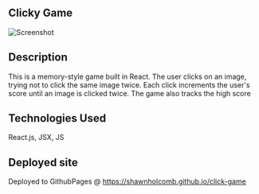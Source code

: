 ## Clicky Game
![Screenshot](http://i68.tinypic.com/29qci15.png)<br />
## Description

This is a memory-style game built in React.  The user clicks on an image, trying not to click the same image twice.  Each click increments the user's score until an image is clicked twice.  The game also tracks the high score

## Technologies Used

React.js, JSX, JS

## Deployed site

Deployed to GithubPages @ https://shawnholcomb.github.io/click-game
